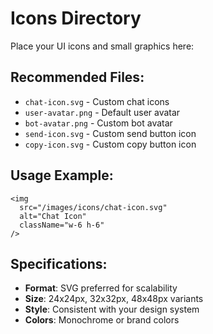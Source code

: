# Icons Directory

Place your UI icons and small graphics here:

## Recommended Files:
- `chat-icon.svg` - Custom chat icons
- `user-avatar.png` - Default user avatar
- `bot-avatar.png` - Custom bot avatar
- `send-icon.svg` - Custom send button icon
- `copy-icon.svg` - Custom copy button icon

## Usage Example:
```tsx
<img 
  src="/images/icons/chat-icon.svg" 
  alt="Chat Icon"
  className="w-6 h-6"
/>
```

## Specifications:
- **Format**: SVG preferred for scalability
- **Size**: 24x24px, 32x32px, 48x48px variants
- **Style**: Consistent with your design system
- **Colors**: Monochrome or brand colors
